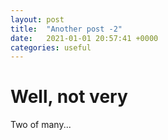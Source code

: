 ```yaml
---
layout: post
title:  "Another post -2"
date:   2021-01-01 20:57:41 +0000
categories: useful
---
```

 # Well, not very

Two of many...
